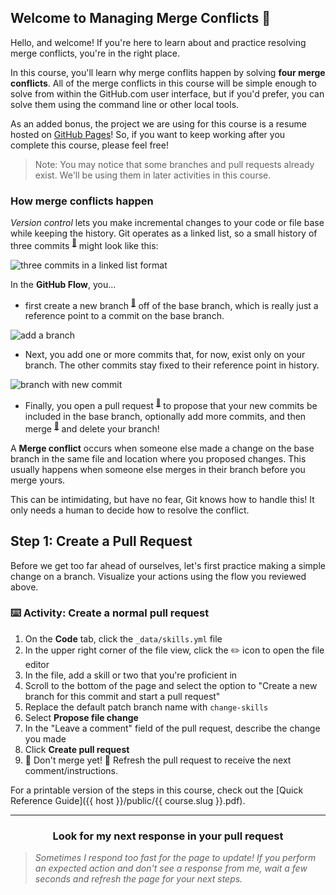 ## Welcome to Managing Merge Conflicts :tada:

Hello, and welcome! If you're here to learn about and practice resolving merge conflicts, you're in the right place.

In this course, you'll learn why merge conflits happen by solving **four merge conflicts**. All of the merge conflicts in this course will be simple enough to solve from within the GitHub.com user interface, but if you'd prefer, you can solve them using the command line or other local tools.

As an added bonus, the project we are using for this course is a resume hosted on [GitHub Pages](https://pages.github.com/)! So, if you want to keep working after you complete this course, please feel free!

> Note: You may notice that some branches and pull requests already exist. We'll be using them in later activities in this course.

### How merge conflicts happen

*Version control* lets you make incremental changes to your code or file base while keeping the history. Git operates as a linked list, so a small history of three commits <sup>[:book:](https://help.github.com/articles/github-glossary/#commit)</sup> might look like this:

![three commits in a linked list format](https://user-images.githubusercontent.com/13326548/36703370-32b56354-1b10-11e8-881f-f356838111d4.png)

In the **GitHub Flow**, you...
- first create a new branch <sup>[:book:](https://help.github.com/articles/github-glossary/#branch)</sup> off of the base branch, which is really just a reference point to a commit on the base branch. 

![add a branch](https://user-images.githubusercontent.com/13326548/36703385-4590b28a-1b10-11e8-90c7-a5ededee0950.png)

- Next, you add one or more commits that, for now, exist only on your branch. The other commits stay fixed to their reference point in history.

![branch with new commit](https://user-images.githubusercontent.com/13326548/36703395-52d2e364-1b10-11e8-9bba-a61d4d72e02b.png)

- Finally, you open a pull request <sup>[:book:](https://help.github.com/articles/github-glossary/#pull-request)</sup> to propose that your new commits be included in the base branch, optionally add more commits, and then merge <sup>[:book:](https://help.github.com/articles/github-glossary/#merge)</sup> and delete your branch!

A **Merge conflict** occurs when someone else made a change on the base branch in the same file and location where you proposed changes. This usually happens when someone else merges in their branch before you merge yours.

This can be intimidating, but have no fear, Git knows how to handle this! It only needs a human to decide how to resolve the conflict. 

## Step 1: Create a Pull Request

Before we get too far ahead of ourselves, let's first practice making a simple change on a branch. Visualize your actions using the flow you reviewed above.

### :keyboard: Activity: Create a normal pull request

1. On the **Code** tab, click the `_data/skills.yml` file
1. In the upper right corner of the file view, click the :pencil2: icon to open the file editor
1. In the file, add a skill or two that you're proficient in
1. Scroll to the bottom of the page and select the option to "Create a new branch for this commit and start a pull request"
1. Replace the default patch branch name with `change-skills`
1. Select **Propose file change**
1. In the "Leave a comment" field of the pull request, describe the change you made
1. Click **Create pull request**
1. :construction: Don't merge yet! :construction: Refresh the pull request to receive the next comment/instructions.

For a printable version of the steps in this course, check out the [Quick Reference Guide]({{ host }}/public/{{ course.slug }}.pdf).

<hr>
<h3 align="center">Look for my next response in your pull request</h3>

> _Sometimes I respond too fast for the page to update! If you perform an expected action and don't see a response from me, wait a few seconds and refresh the page for your next steps._

